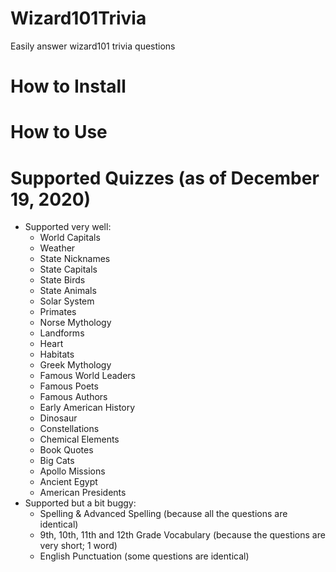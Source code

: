 # Wizard101Trivia
Easily answer wizard101 trivia questions

# How to Install

# How to Use

# Supported Quizzes (as of December 19, 2020)
 * Supported very well:
     - World Capitals
     - Weather
     - State Nicknames
     - State Capitals
     - State Birds
     - State Animals
     - Solar System
     - Primates
     - Norse Mythology
     - Landforms
     - Heart
     - Habitats
     - Greek Mythology
     - Famous World Leaders
     - Famous Poets
     - Famous Authors
     - Early American History
     - Dinosaur
     - Constellations
     - Chemical Elements
     - Book Quotes
     - Big Cats
     - Apollo Missions
     - Ancient Egypt
     - American Presidents
 * Supported but a bit buggy:
     - Spelling & Advanced Spelling (because all the questions are identical)
     - 9th, 10th, 11th and 12th Grade Vocabulary (because the questions are very short; 1 word)
     - English Punctuation (some questions are identical)
     
